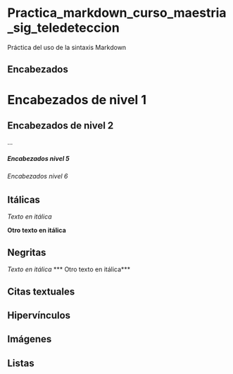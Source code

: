 # Practica_markdown_curso_maestria_sig_teledeteccion
Práctica del uso de la sintaxis Markdown
## Encabezados 
# Encabezados de nivel 1
## Encabezados de nivel 2
...
##### Encabezados nivel 5
###### Encabezados nivel 6

##  Itálicas
*Texto en itálica*

__Otro texto en itálica__


## Negritas

*Texto en itálica*
*** Otro texto en itálica***
## Citas textuales
## Hipervínculos
##  Imágenes 
## Listas


